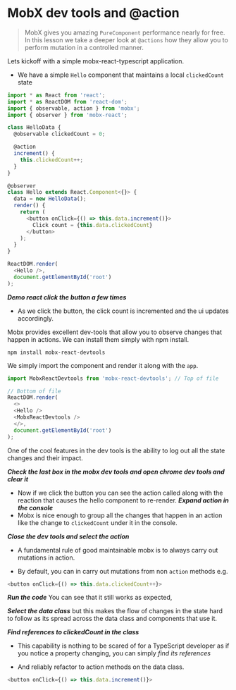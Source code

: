 # MobX dev tools and @action
> MobX gives you amazing `PureComponent` performance nearly for free. In this lesson we take a deeper look at `@actions` how they allow you to perform mutation in a controlled manner.

Lets kickoff with a simple mobx-react-typescript application.
* We have a simple `Hello` component that maintains a local `clickedCount` state

```js
import * as React from 'react';
import * as ReactDOM from 'react-dom';
import { observable, action } from 'mobx';
import { observer } from 'mobx-react';

class HelloData {
  @observable clickedCount = 0;

  @action
  increment() {
    this.clickedCount++;
  }
}

@observer
class Hello extends React.Component<{}> {
  data = new HelloData();
  render() {
    return (
      <button onClick={() => this.data.increment()}>
        Click count = {this.data.clickedCount}
      </button>
    );
  }
}

ReactDOM.render(
  <Hello />,
  document.getElementById('root')
);

```
***Demo react click the button a few times***
* As we click the button, the click count is incremented and the ui updates accordingly.

Mobx provides excellent dev-tools that allow you to observe changes that happen in actions. We can install them simply with npm install.
```
npm install mobx-react-devtools
```

We simply import the component and render it along with the `app`. 

```js
import MobxReactDevtools from 'mobx-react-devtools'; // Top of file 

// Bottom of file 
ReactDOM.render(
  <>
  <Hello />
  <MobxReactDevtools />
  </>,
  document.getElementById('root')
);
```

One of the cool features in the dev tools is the ability to log out all the state changes and their impact. 

***Check the last box in the mobx dev tools and open chrome dev tools and clear it***
* Now if we click the button you can see the action called along with the reaction that causes the hello component to re-render. 
***Expand *action* in the console*** 
* Mobx is nice enough to group all the changes that happen in an action like the change to `clickedCount` under it in the console.

***Close the dev tools and select the action***
* A fundamental rule of good maintainable mobx is to always carry out mutations in action. 

* By default, you can in carry out mutations from non `action` methods e.g. 

```js
<button onClick={() => this.data.clickedCount++}>
```
***Run the code***
You can see that it still works as expected, 

***Select the data class*** 
but this makes the flow of changes in the state hard to follow as its spread across the data class and components that use it. 

***Find references to clickedCount in the class***
* This capability is nothing to be scared of for a TypeScript developer as if you notice a property changing, you can simply *find its references* 

* And reliably refactor to action methods on the data class. 
```js
<button onClick={() => this.data.increment()}>
```
